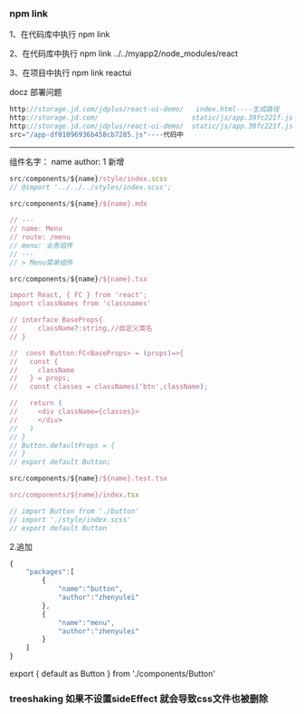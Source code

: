 ### npm link

1、在代码库中执行 npm link

2、在代码库中执行 npm link ../../myapp2/node_modules/react

3、在项目中执行 npm link reactui

docz 部署问题

```js
http://storage.jd.com/jdplus/react-ui-demo/   index.html----生成路径
http://storage.jd.com/                       static/js/app.39fc221f.js----要求路径
http://storage.jd.com/jdplus/react-ui-demo/  static/js/app.39fc221f.js----生成路径
src="/app-df01096936b458cb7285.js"----代码中
```

-------
组件名字： name
author: 
1 新增 
```js
src/components/${name}/style/index.scss
// @import '../../../styles/index.scss';
 
src/components/${name}/${name}.mdx

// ---
// name: Menu
// route: /menu
// menu: 业务组件
// ---
// > Menu菜单组件

src/components/${name}/${name}.tsx

import React, { FC } from 'react';
import classNames from 'classnames'

// interface BaseProps{
//     className?:string,//自定义类名
// }

//  const Button:FC<BaseProps> = (props)=>{
//   const {
//     className
//   } = props;
//   const classes = classNames('btn',className);

//   return (
//     <div className={classes}>
//     </div>
//   )
// }
// Button.defaultProps = {
// }
// export default Button;

src/components/${name}/${name}.test.tsx

src/components/${name}/index.tsx

// import Button from './button'
// import './style/index.scss'
// export default Button 
```

2.追加

```js
{
    "packages":[
        {
            "name":"button",
            "author":"zhenyulei"
        },
        {
            "name":"menu",
            "author":"zhenyulei"
        }
    ]
}
```
export { default as Button } from './components/Button'



### treeshaking 如果不设置sideEffect 就会导致css文件也被删除